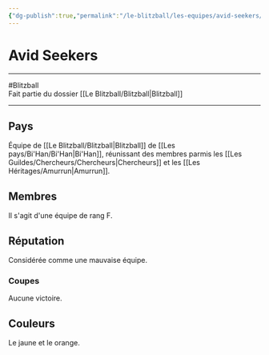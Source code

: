 ```yaml
---
{"dg-publish":true,"permalink":"/le-blitzball/les-equipes/avid-seekers/"}
---
```


# Avid Seekers
---
#Blitzball  
Fait partie du dossier [[Le Blitzball/Blitzball\|Blitzball]]

-------
## Pays
Équipe de [[Le Blitzball/Blitzball\|Blitzball]] de [[Les pays/Bi'Han/Bi'Han\|Bi'Han]], réunissant des membres parmis les [[Les Guildes/Chercheurs/Chercheurs\|Chercheurs]] et les [[Les Héritages/Amurrun\|Amurrun]].
## Membres
Il s'agit d'une équipe de rang F.
## Réputation
Considérée comme une mauvaise équipe.
### Coupes
Aucune victoire.
## Couleurs
Le jaune et le orange.
